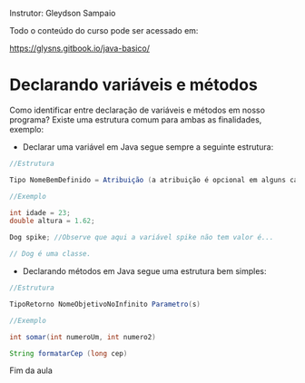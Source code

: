 Instrutor: Gleydson Sampaio

Todo o conteúdo do curso pode ser acessado em:

https://glysns.gitbook.io/java-basico/

# Declarando variáveis e métodos 

Como identificar entre declaração de variáveis e métodos em nosso programa? Existe uma estrutura comum para ambas as finalidades, exemplo: 

* Declarar uma variável em Java segue sempre a seguinte estrutura:

````Java
//Estrutura 

Tipo NomeBemDefinido = Atribuição (a atribuição é opcional em alguns casos)

//Exemplo

int idade = 23;
double altura = 1.62;

Dog spike; //Observe que aqui a variável spike não tem valor é...

// Dog é uma classe.
````
* Declarando métodos em Java segue uma estrutura bem simples:

````java
//Estrutura

TipoRetorno NomeObjetivoNoInfinito Parametro(s)

//Exemplo

int somar(int numeroUm, int numero2)

String formatarCep (long cep)

````

Fim da aula
